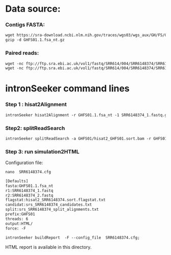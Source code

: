 Data source:
============

### Contigs FASTA: 

```diff
wget https://sra-download.ncbi.nlm.nih.gov/traces/wgs03/wgs_aux/GH/FS/GHFS01/GHFS01.1.fsa_nt.gz
gzip -d GHFS01.1.fsa_nt.gz
```

### Paired reads:


```diff
wget -nc ftp://ftp.sra.ebi.ac.uk/vol1/fastq/SRR614/004/SRR6148374/SRR6148374_1.fastq.gz
wget -nc ftp://ftp.sra.ebi.ac.uk/vol1/fastq/SRR614/004/SRR6148374/SRR6148374_2.fastq.gz

```

intronSeeker command lines
============================

### Step 1 : hisat2Alignment

```diff
intronSeeker hisat2Alignment -r GHFS01.1.fsa_nt -1 SRR6148374_1.fastq.gz -2 SRR6148374_2.fastq.gz --prefix GHFS01 -o GHFS01 -t 12
```

### Step2: splitReadSearch

```diff
intronSeeker splitReadSearch -a GHFS01/hisat2_GHFS01.sort.bam -r GHFS01.1.fsa_nt --prefix GHFS01 --output splitReadSearch_GJJD01
```

### Step 3: run simulation2HTML

Configuration file:

```diff
nano  SRR6148374.cfg
```


```diff
[Defaults]
fasta:GHFS01.1.fsa_nt
r1:SRR6148374_1.fastq
r2:SRR6148374_2.fastq
flagstat:hisat2_SRR6148374.sort.flagstat.txt
candidat:srs_SRR6148374_candidates.txt
split:srs_SRR6148374_split_alignments.txt
prefix:GHFS01
threads: 6                
output:HTML/
force: -F
```


```diff
intronSeeker buildReport  -F --config_file  SRR6148374.cfg;

```

HTML report is available in this directory.
